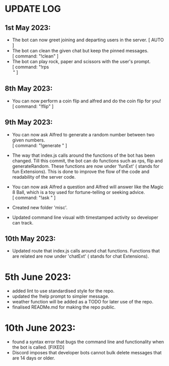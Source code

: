  # UPDATE LOG
## 1st May 2023:

* The bot can now greet joining and departing users in the server. [ AUTO ]
* The bot can clean the given chat but keep the pinned messages.<br>[ command: "!clean" ]
* The bot can play rock, paper and scissors with the user's prompt.<br>[ command: "!rps <option>" ]

## 8th May 2023:

* You can now perform a coin flip and alfred and do the coin flip for you!<br>[ command: "!flip" ]

## 9th May 2023:

* You can now ask Alfred to generate a random number between two given numbers.<br>[ command: "!generate <min> <max>" ]
* The way that index.js calls around the functions of the bot has been changed. Till this commit, the bot can do functions such as rps, flip and generateRandom.
        These functions are now under 'funExt' ( stands for fun Extensions).
        This is done to improve the flow of the code and readability of the server code.
* You can now ask Alfred a question and Alfred will answer like the Magic 8 Ball,
        which is a toy used for fortune-telling or seeking advice.<br>[ command: "!ask <any question>" ]

* Created new folder 'misc'.
* Updated command line visual with timestamped activity so developer can track.

## 10th May 2023:

* Updated route that index.js calls around chat functions. Functions that are related are now under 'chatExt' ( stands for chat Extensions).

# 5th June 2023:

* added lint to use standardised style for the repo.
* updated the !help prompt to simpler message.
* weather function will be added as a TODO for later use of the repo.
* finalised READMe.md for making the repo public.

# 10th June 2023:

* found a syntax error that bugs the command line and functionality when the bot is called. [FIXED]
* Discord imposes that developer bots cannot bulk delete messages that are 14 days or older.
